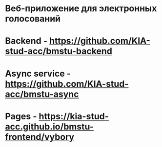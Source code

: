 # Веб-приложение для электронных голосований

# Backend - https://github.com/KIA-stud-acc/bmstu-backend
# Async service - https://github.com/KIA-stud-acc/bmstu-async
# Pages - https://kia-stud-acc.github.io/bmstu-frontend/vybory
